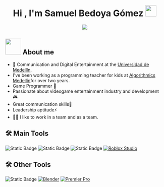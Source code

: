 <h1 align="center">Hi , I'm Samuel Bedoya Gómez <img src="https://media.giphy.com/media/hvRJCLFzcasrR4ia7z/giphy.gif" width="35"></h1>
<p align="center">
  <a href="https://github.com/DenverCoder1/readme-typing-svg"><img src="https://readme-typing-svg.herokuapp.com?font=Time+New+Roman&color=%004992&size=30&center=true&vCenter=true&width=600&height=100&lines=Game+Programmer;Digital+Entertainment;Unity+C-sharp;Always+learning+new+things;Passionate+about+videogame"></a>
</p>

## <picture><img src = "https://media0.giphy.com/media/v1.Y2lkPTc5MGI3NjExNWJzZmNhcHNhc2RwbThhZXhjY2kydnB3N2RoNWlpd3pjNWRuZzQwYiZlcD12MV9pbnRlcm5hbF9naWZfYnlfaWQmY3Q9Zw/ES9cAJlcxblRESzOH1/giphy.gif" width = 50px></picture> About me 
- :school: Communication and Digital Entertainment at the [Universidad de Medellín](https://comunicacion.udemedellin.edu.co/carrera-en-comunicacion-y-entretenimiento-digital/#gsc.tab=0).
- I've been working as a programming teacher for kids at [Algorithmics Medellín](https://www.linkedin.com/company/algorithmics-medellin/posts/?feedView=all)for over two years.
- Game Programmer 🦾
- Passionate about videogame entertainment industry and development 🎮
- Great communication skills💬
- Leadership aptitude⚡
- 🤜🤛 I like to work in a team and as a team.

 
## 🛠️ Main Tools
![Static Badge](https://img.shields.io/badge/Unity-black?style=for-the-badge&logo=unity&color=red&link=https%3A%2F%2Funity.com%2Fes)
![Static Badge](https://img.shields.io/badge/github-black?style=for-the-badge&logo=github&color=purple&link=https%3A%2F%2Funity.com%2Fes)
![Static Badge](https://img.shields.io/badge/C_Sharp-black?style=for-the-badge&logo=C%23&color=%23512BD4&link=https%3A%2F%2Funity.com%2Fes)
[![Roblox Studio](https://img.shields.io/badge/Roblox%20Studio-000000?style=for-the-badge&logo=roblox&logoColor=white)](https://www.roblox.com/create)
## 🛠️ Other Tools
![Static Badge](https://img.shields.io/badge/Photoshop-black?style=for-the-badge&logo=adobe%20photoshop&color=white&link=https%3A%2F%2Funity.com%2Fes)
[![Blender](https://img.shields.io/badge/Blender-F5792A?style=for-the-badge&logo=blender&logoColor=white)](https://www.blender.org/)
[![Premier Pro](https://img.shields.io/badge/Premier%20Pro-9999FF?style=for-the-badge&logo=adobepremierepro&logoColor=white)](https://www.adobe.com/products/premiere.html)


